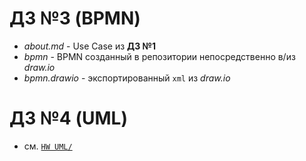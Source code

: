 # ДЗ №3 (BPMN)
- *about.md* - Use Case из **ДЗ №1**
- *bpmn* - BPMN созданный в репозитории непосредственно в/из *draw.io*
- *bpmn.drawio* - экспортированный `xml` из *draw.io*
# ДЗ №4 (UML)
- см. [`HW UML/`](https://github.com/vnukov-vv/AlfaCampus-SA/tree/main/HW%20BPMN/HW%20UML)
